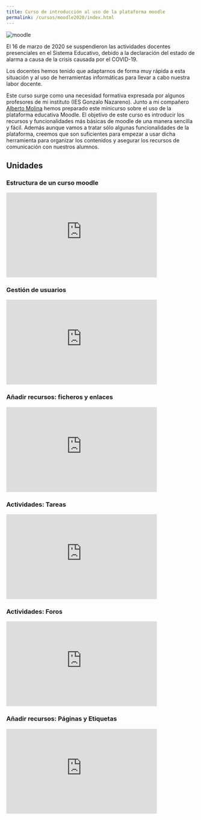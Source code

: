 ```yaml
---
title: Curso de introducción al uso de la plataforma moodle
permalink: /cursos/moodle2020/index.html
---
```


![moodle](img/moodle.png)

El 16 de marzo de 2020 se suspendieron las actividades docentes presenciales en el Sistema Educativo, debido a la declaración del estado de alarma a causa de la crisis causada por el COVID-19.

Los docentes hemos tenido que adaptarnos de forma muy rápida a esta situación y al uso de herramientas informáticas para llevar a cabo nuestra labor docente.

Este curso surge como una necesidad formativa expresada por algunos profesores de mi instituto (IES Gonzalo Nazareno). Junto a mi compañero [Alberto Molina](https://twitter.com/alberto_molina) hemos preparado este minicurso sobre el uso de la plataforma educativa Moodle. El objetivo de este curso es introducir los recursos y funcionalidades más básicas de moodle de una manera sencilla y fácil. Además aunque vamos a tratar sólo algunas funcionalidades de la plataforma, creemos que son suficientes para empezar a usar dicha herramienta para organizar los contenidos y asegurar los recursos de comunicación con nuestros alumnos.

## Unidades

### Estructura de un curso moodle

<iframe width="400" height="225" src="https://www.youtube.com/embed/i95Ry6RveGU" frameborder="0" allow="accelerometer; autoplay; encrypted-media; gyroscope; picture-in-picture" allowfullscreen></iframe>

### Gestión de usuarios

<iframe width="400" height="225" src="https://www.youtube.com/embed/4RYhG3JkRTg" frameborder="0" allow="accelerometer; autoplay; encrypted-media; gyroscope; picture-in-picture" allowfullscreen></iframe>

### Añadir recursos: ficheros y enlaces

<iframe width="400" height="225" src="https://www.youtube.com/watch?v=8ne4SP9HilE" frameborder="0" allow="accelerometer; autoplay; encrypted-media; gyroscope; picture-in-picture" allowfullscreen></iframe>

### Actividades: Tareas

<iframe width="400" height="225" src="https://www.youtube.com/embed/gwt76bxIKMY" frameborder="0" allow="accelerometer; autoplay; encrypted-media; gyroscope; picture-in-picture" allowfullscreen></iframe>

### Actividades: Foros

<iframe width="400" height="225" src="https://www.youtube.com/embed/jz4EnD2vbPk" frameborder="0" allow="accelerometer; autoplay; encrypted-media; gyroscope; picture-in-picture" allowfullscreen></iframe>

### Añadir recursos: Páginas y Etiquetas

<iframe width="400" height="225" src="https://www.youtube.com/embed/z7DluNamXyU" frameborder="0" allow="accelerometer; autoplay; encrypted-media; gyroscope; picture-in-picture" allowfullscreen></iframe>